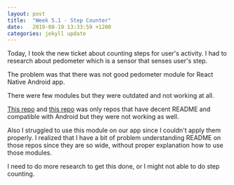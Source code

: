 ```yaml
---
layout: post
title:  "Week 5.1 - Step Counter"
date:   2019-08-19 13:33:59 +1200
categories: jekyll update
---
```


Today, I took the new ticket about counting steps for user's activity.
I had to research about pedometer which is a sensor that senses user's step.

The problem was that there was not good pedometer module for React Native Android app.

There were few modules but they were outdated and not working at all.

[This repo](https://github.com/smekalka/react-native-universal-pedometer) and [this repo](https://github.com/AsserData/react-native-universal-pedometer) was only repos that have decent README and compatible with Android but they were not working as well.

Also I struggled to use this module on our app since I couldn't apply them properly.
I realized that I have a bit of problem understanding README on those repos since they are so wide, without proper explanation how to use those modules.

I need to do more research to get this done, or I might not able to do step counting.